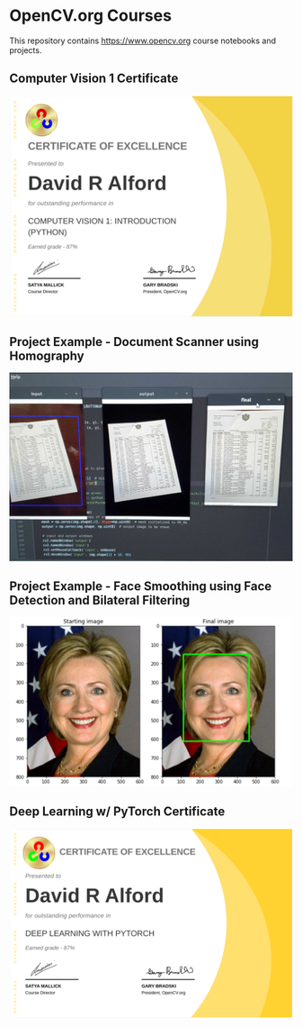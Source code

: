 # OpenCV.org Courses
This repository contains https://www.opencv.org course notebooks and projects.

## Computer Vision 1 Certificate
![Computer Vision 1 Certificate](https://github.com/5starkarma/opencv_courses/blob/master/opencv_certificates/opencv_103_certificate.png)

## Project Example - Document Scanner using Homography
![Document Scanner](https://github.com/5starkarma/opencv_courses/blob/master/opencv_103_computer_vision_1/projects/document_scanner.jpg)

## Project Example - Face Smoothing using Face Detection and Bilateral Filtering
![Face Smoothing](https://github.com/5starkarma/opencv_courses/blob/master/opencv_103_computer_vision_1/projects/face_smoothing.png)

## Deep Learning w/ PyTorch Certificate
![Deep Learning with PyTorch Certificate](https://github.com/5starkarma/opencv_courses/blob/master/opencv_certificates/opencv_106_deep_learning_with_pytorch_certificate.png)
